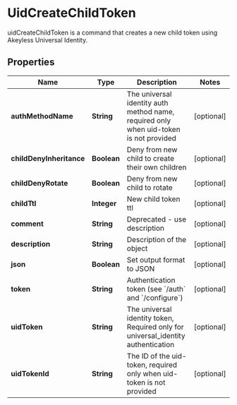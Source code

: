 

# UidCreateChildToken

uidCreateChildToken is a command that creates a new child token using Akeyless Universal Identity.

## Properties

Name | Type | Description | Notes
------------ | ------------- | ------------- | -------------
**authMethodName** | **String** | The universal identity auth method name, required only when uid-token is not provided |  [optional]
**childDenyInheritance** | **Boolean** | Deny from new child to create their own children |  [optional]
**childDenyRotate** | **Boolean** | Deny from new child to rotate |  [optional]
**childTtl** | **Integer** | New child token ttl |  [optional]
**comment** | **String** | Deprecated - use description |  [optional]
**description** | **String** | Description of the object |  [optional]
**json** | **Boolean** | Set output format to JSON |  [optional]
**token** | **String** | Authentication token (see &#x60;/auth&#x60; and &#x60;/configure&#x60;) |  [optional]
**uidToken** | **String** | The universal identity token, Required only for universal_identity authentication |  [optional]
**uidTokenId** | **String** | The ID of the uid-token, required only when uid-token is not provided |  [optional]



